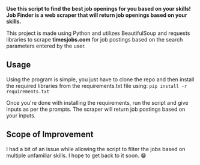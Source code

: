 **Use this script to find the best job openings for you based on your skills! Job Finder is a web scraper that will return job openings based on your skills.** 

This project is made using Python and utilizes BeautifulSoup and requests libraries to scrape **timesjobs.com** for job postings based on the search parameters entered by the user.

## Usage
Using the program is simple, you just have to clone the repo and then install the required libraries from the requirements.txt file using:
`pip install -r requirements.txt`

Once you're done with installing the requirements, run the script and give inputs as per the prompts. The scraper will return job postings based on your inputs.

## Scope of Improvement
I had a bit of an issue while allowing the script to filter the jobs based on multiple unfamiliar skills. I hope to get back to it soon. 😁